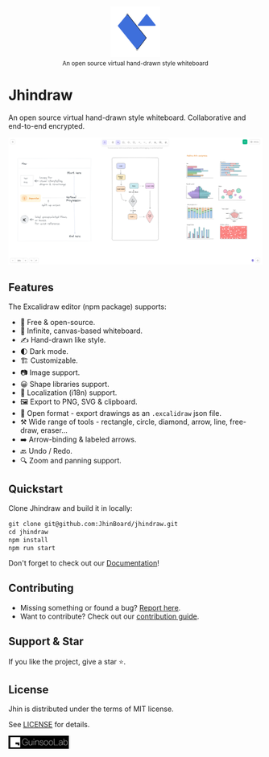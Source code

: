 <div align="center">
    <img src="https://raw.githubusercontent.com/JhinBoard/jhindraw/main/public/logo.svg" width=100 alt="logo" />
    <br />
    <small>An open source virtual hand-drawn style whiteboard</small>
</div>

# Jhindraw

An open source virtual hand-drawn style whiteboard. Collaborative and end-to-end encrypted.

![overview](https://raw.githubusercontent.com/JhinBoard/jhindraw/main/public/screenshots/overview.png)

## Features

The Excalidraw editor (npm package) supports:

- 💯&nbsp;Free & open-source.
- 🎨&nbsp;Infinite, canvas-based whiteboard.
- ✍️&nbsp;Hand-drawn like style.
- 🌓&nbsp;Dark mode.
- 🏗️&nbsp;Customizable.
- 📷&nbsp;Image support.
- 😀&nbsp;Shape libraries support.
- 👅&nbsp;Localization (i18n) support.
- 🖼️&nbsp;Export to PNG, SVG & clipboard.
- 💾&nbsp;Open format - export drawings as an `.excalidraw` json file.
- ⚒️&nbsp;Wide range of tools - rectangle, circle, diamond, arrow, line, free-draw, eraser...
- ➡️&nbsp;Arrow-binding & labeled arrows.
- 🔙&nbsp;Undo / Redo.
- 🔍&nbsp;Zoom and panning support.

## Quickstart

Clone Jhindraw and build it in locally:

```
git clone git@github.com:JhinBoard/jhindraw.git
cd jhindraw
npm install
npm run start
```

Don't forget to check out our [Documentation](https://ciusji.gitbook.io/jhinboard/)!

## Contributing

- Missing something or found a bug? [Report here](https://github.com/JhinBoard/jhindraw/issues).
- Want to contribute? Check out our [contribution guide](https://ciusji.gitbook.io/jhinboard/appendix/contribute).

## Support & Star

If you like the project, give a star ⭐️.

## License

Jhin is distributed under the terms of MIT license.

See [LICENSE](https://raw.githubusercontent.com/JhinBoard/jhindraw/main/LICENSE) for details.

<img src="https://raw.githubusercontent.com/GuinsooLab/glab/main/src/images/guinsoolab-group.svg" width="120" alt="license" />


